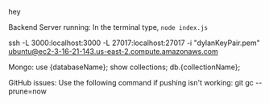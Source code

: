 hey

Backend Server running:
In the terminal type, `node index.js`

ssh -L 3000:localhost:3000 -L 27017:localhost:27017 -i "dylanKeyPair.pem" ubuntu@ec2-3-16-21-143.us-east-2.compute.amazonaws.com

Mongo: use {databaseName}; show collections; db.{collectionName};

GitHub issues:
Use the following command if pushing isn't working:
git gc --prune=now